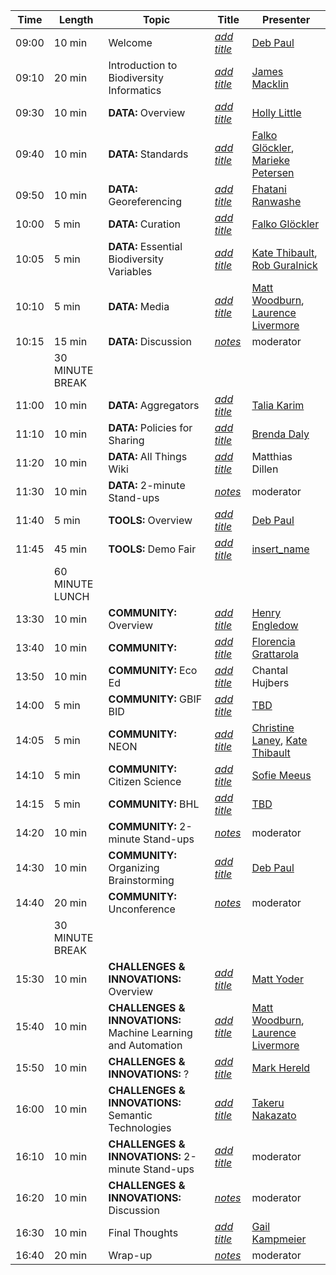 Time | Length | Topic | Title | Presenter
--- | --- | --- | --- | ---
09:00 | 10 min | Welcome | [_add title_](insert_link) | [Deb Paul](https://orcid.org/0000-0003-2639-7520)
09:10 | 20 min | Introduction to Biodiversity Informatics | [_add title_](insert_link) | [James Macklin](https://orcid.org/0000-0001-9508-1349)
09:30 | 10 min | **DATA:** Overview | [_add title_](insert_link) | [Holly Little](https://orcid.org/0000-0001-7909-4166)
09:40 | 10 min | **DATA:** Standards | [_add title_](insert_link) | [Falko Glöckler](https://orcid.org/0000-0002-7127-2738), [Marieke Petersen](https://orcid.org/0000-0001-8666-1931)
09:50 | 10 min | **DATA:** Georeferencing | [_add title_](insert_link) | [Fhatani Ranwashe](https://orcid.org/0000-0003-0466-4085)
10:00 | 5 min | **DATA:** Curation | [_add title_](insert_link) | [Falko Glöckler](https://orcid.org/0000-0002-7127-2738)
10:05 | 5 min | **DATA:** Essential Biodiversity Variables | [_add title_](insert_link) | [Kate Thibault](https://orcid.org/0000-0003-3477-6424), [Rob Guralnick](https://orcid.org/0000-0001-6682-1504)
10:10 | 5 min | **DATA:** Media | [_add title_](insert_link) | [Matt Woodburn](https://orcid.org/0000-0001-6496-1423), [Laurence Livermore](https://orcid.org/0000-0002-7341-1842)
10:15 | 15 min | **DATA:** Discussion | [*notes*](https://docs.google.com/document/d/16H52sM0j-orfI8b36ccURJeawUBYUCfb_6X-th4NIiY/edit#heading=h.6tthbx37zmvx) | moderator
| | 30 MINUTE BREAK | |
11:00 | 10 min | **DATA:** Aggregators | [_add title_](insert_link) | [Talia Karim](https://orcid.org/0000-0001-6514-963X)
11:10 | 10 min | **DATA:** Policies for Sharing | [_add title_](insert_link) | [Brenda Daly](https://orcid.org/0000-0002-3732-8339)
11:20 | 10 min | **DATA:** All Things Wiki | [_add title_](insert_link) | Matthias Dillen
11:30 | 10 min | **DATA:** 2-minute Stand-ups | [*notes*](insert_link) | moderator
11:40 | 5 min | **TOOLS:** Overview | [_add title_](insert_link) | [Deb Paul](https://orcid.org/0000-0003-2639-7520)
11:45 | 45 min | **TOOLS:** Demo Fair | [_add title_](insert_link) | [insert_name](insert_orcid_link)
| | 60 MINUTE LUNCH | |
13:30 | 10 min | **COMMUNITY:** Overview | [_add title_](insert_link) | [Henry Engledow](https://orcid.org/0000-0002-0779-8006)
13:40 | 10 min | **COMMUNITY:** | [_add title_](insert_link) | [Florencia Grattarola](https://orcid.org/0000-0001-8282-5732)
13:50 | 10 min | **COMMUNITY:** Eco Ed | [_add title_](insert_link) | Chantal Hujbers
14:00 | 5 min | **COMMUNITY:** GBIF BID | [_add title_](insert_link) | [TBD](insert_orcid_link)
14:05 | 5 min | **COMMUNITY:** NEON | [_add title_](insert_link) | [Christine Laney](https://orcid.org/0000-0002-4944-2083), [Kate Thibault](https://orcid.org/0000-0003-3477-6424)
14:10 | 5 min | **COMMUNITY:** Citizen Science | [_add title_](insert_link) | [Sofie Meeus](https://orcid.org/0000-0003-0715-8647)
14:15 | 5 min | **COMMUNITY:** BHL | [_add title_](insert_link) | [TBD](insert_orcid_link)
14:20 | 10 min | **COMMUNITY:** 2-minute Stand-ups | [*notes*](insert_link) | moderator
14:30 | 10 min | **COMMUNITY:** Organizing Brainstorming | [_add title_](insert_link) | [Deb Paul](https://orcid.org/0000-0003-2639-7520)
14:40 | 20 min | **COMMUNITY:** Unconference | [*notes*](insert_link) | moderator
| | 30 MINUTE BREAK | |
15:30 | 10 min | **CHALLENGES & INNOVATIONS:** Overview | [_add title_](insert_link) | [Matt Yoder](https://orcid.org/0000-0002-5640-5491)
15:40 | 10 min | **CHALLENGES & INNOVATIONS:** Machine Learning and Automation | [_add title_](insert_link) | [Matt Woodburn](https://orcid.org/0000-0001-6496-1423), [Laurence Livermore](https://orcid.org/0000-0002-7341-1842)
15:50 | 10 min | **CHALLENGES & INNOVATIONS:** ? | [_add title_](insert_link) | [Mark Hereld](https://orcid.org/0000-0002-0268-2880)
16:00 | 10 min | **CHALLENGES & INNOVATIONS:** Semantic Technologies | [_add title_](insert_link) | [Takeru Nakazato](https://orcid.org/0000-0002-0706-2867)
16:10 | 10 min | **CHALLENGES & INNOVATIONS:** 2-minute Stand-ups | [_add title_](insert_link) | moderator
16:20 | 10 min | **CHALLENGES & INNOVATIONS:** Discussion | [*notes*](insert_link) | moderator
16:30 | 10 min | Final Thoughts | [_add title_](insert_link) | [Gail Kampmeier](https://orcid.org/0000-0002-5178-4170)
16:40 | 20 min | Wrap-up | [*notes*](insert_link) | moderator
